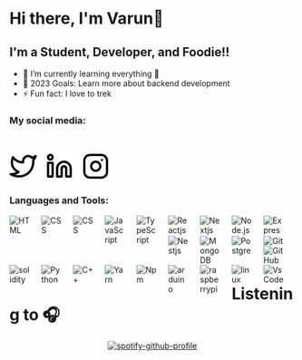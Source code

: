 # Hi there, I'm Varun👋

## I'm a Student, Developer, and Foodie!!

- 🌱 I’m currently learning everything 🤣
- 🥅 2023 Goals: Learn more about backend development
- ⚡ Fun fact: I love to trek

### My social media:

<br>

[![website](./img/twitter-light.svg)](https://twitter.com/VarunChodha4) &nbsp;&nbsp;
[![website](./img/linkedin-light.svg)](https://www.linkedin.com/in/varunchodha) &nbsp;&nbsp;
[![website](./img/instagram-light.svg)](https://www.instagram.com/varun_here._/)

### Languages and Tools:

<img align="left" alt="HTML" width="36px" height="36" src="https://cdn.jsdelivr.net/gh/devicons/devicon/icons/html5/html5-original.svg" style="padding-right:20px;" />
<img align="left" alt="CSS" width="36px" height="36" src="https://cdn.jsdelivr.net/gh/devicons/devicon/icons/css3/css3-original.svg" style="padding-right:20px;" />
<img align="left" alt="CSS" width="36px" height="36" src="https://cdn.jsdelivr.net/gh/devicons/devicon/icons/tailwindcss/tailwindcss-plain.svg" style="padding-right:20px;" />
<img align="left" alt="JavaScript" width="36px" src="https://cdn.jsdelivr.net/gh/devicons/devicon/icons/javascript/javascript-original.svg" style="padding-right:20px;" />
<img align="left" alt="TypeScript" width="36px" src="https://cdn.jsdelivr.net/gh/devicons/devicon/icons/typescript/typescript-original.svg" style="padding-right:20px;" />
<img align="left" alt="Reactjs" width="36px"src="https://cdn.jsdelivr.net/gh/devicons/devicon/icons/react/react-original.svg" style="padding-right:20px;" />
<img align="left" alt="Nextjs" width="36px" src="https://cdn.jsdelivr.net/gh/devicons/devicon/icons/nextjs/nextjs-original.svg" style="padding-right:20px;" />
<img align="left" alt="Node.js" width="36px" src="https://cdn.jsdelivr.net/gh/devicons/devicon/icons/nodejs/nodejs-original.svg" style="padding-right:20px;" />
<img align="left" alt="ExpressJs" width="36px" height="36" src="https://cdn.jsdelivr.net/gh/devicons/devicon/icons/express/express-original.svg" style="padding-right:20px;" />
<img align="left" alt="Nestjs" width="36px" height="36" src="https://cdn.jsdelivr.net/gh/devicons/devicon/icons/nestjs/nestjs-plain.svg" style="padding-right:20px;" />
<img align="left" alt="MongoDB" width="36px" src="https://cdn.jsdelivr.net/gh/devicons/devicon/icons/mongodb/mongodb-original.svg" style="padding-right:20px;" />
<img align="left" alt="Postgresql" width="36px" height="36" src="https://cdn.jsdelivr.net/gh/devicons/devicon/icons/postgresql/postgresql-original.svg" style="padding-right:20px;" />
<img align="left" alt="Git" width="36px" src="https://cdn.jsdelivr.net/gh/devicons/devicon/icons/git/git-original.svg" style="padding-right:20px;" />
<img align="left" alt="GitHub" width="36px" src="https://cdn.jsdelivr.net/gh/devicons/devicon/icons/github/github-original.svg" style="padding-right:20px;" />
<img align="left" alt="solidity" width="36px" height="36" src="https://cdn.jsdelivr.net/gh/devicons/devicon/icons/solidity/solidity-original.svg" style="padding-right:20px;" />
<img align="left" alt="Python" width="36px" height="36" src="https://cdn.jsdelivr.net/gh/devicons/devicon/icons/python/python-original.svg" style="padding-right:20px;" />
<img align="left" alt="C++" width="36px" height="36" src="https://cdn.jsdelivr.net/gh/devicons/devicon/icons/cplusplus/cplusplus-original.svg" style="padding-right:20px;" />
<img align="left" alt="Yarn" width="36px" height="36" src="https://cdn.jsdelivr.net/gh/devicons/devicon/icons/yarn/yarn-original.svg" style="padding-right:20px;" />
<img align="left" alt="Npm" width="36px" height="36" src="https://cdn.jsdelivr.net/gh/devicons/devicon/icons/npm/npm-original-wordmark.svg" style="padding-right:20px;" />
<img align="left" alt="arduino" width="36px" src="https://cdn.jsdelivr.net/gh/devicons/devicon/icons/arduino/arduino-original.svg" style="padding-right:20px;" />
<img align="left" alt="raspberrypi" width="36px" src="https://cdn.jsdelivr.net/gh/devicons/devicon/icons/raspberrypi/raspberrypi-original.svg" style="padding-right:20px;" />
<img align="left" alt="linux" width="36px" src="https://cdn.jsdelivr.net/gh/devicons/devicon/icons/linux/linux-original.svg" style="padding-right:20px;" />
<img align="left" alt="VsCode" width="36px" src="https://cdn.jsdelivr.net/gh/devicons/devicon/icons/vscode/vscode-original.svg" style="padding-right:20px;" />

</br><br>
</br><br>

# Listening to 🎧

<div align="center">

[![spotify-github-profile](https://spotify-github-profile.vercel.app/api/view?uid=31t5d7sptufc5oxds4ihuez57teu&cover_image=true&theme=default&show_offline=false&background_color=121212&interchange=false)](https://github.com/kittinan/spotify-github-profile)

</div>
